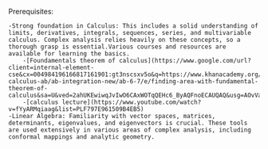 Prerequisites:

    -Strong foundation in Calculus: This includes a solid understanding of limits, derivatives, integrals, sequences, series, and multivariable calculus. Complex analysis relies heavily on these concepts, so a thorough grasp is essential.Various courses and resources are available for learning the basics.
        -[Foundamentals theorem of calculus](https://www.google.com/url?client=internal-element-cse&cx=004984196166817161901:gt3nscsxv5o&q=https://www.khanacademy.org/math/ap-calculus-ab/ab-integration-new/ab-6-7/e/finding-area-with-fundamental-theorem-of-calculus&sa=U&ved=2ahUKEwiwqJvIwO6CAxWOTqQEHc6_ByAQFnoECAUQAQ&usg=AOvVaw0sajcZ6bTX3EFtzkXe5I9N)
        -[calculus lecture](https://www.youtube.com/watch?v=fYyARMqiaag&list=PLF797E961509B4EB5)
    -Linear Algebra: Familiarity with vector spaces, matrices, determinants, eigenvalues, and eigenvectors is crucial. These tools are used extensively in various areas of complex analysis, including conformal mappings and analytic geometry.
